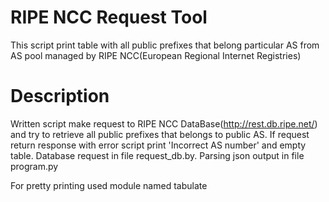 # RIPE NCC Request Tool

This script print table with all public prefixes that belong particular AS 
from AS pool managed by RIPE NCC(European Regional Internet Registries)

# Description

Written script make request to RIPE NCC DataBase(http://rest.db.ripe.net/)
and try to retrieve all public prefixes that belongs to public AS. If request 
return response with error script print 'Incorrect AS number' and empty table.
Database request in file request_db.by.
Parsing json output in file program.py

For pretty printing used module named tabulate
